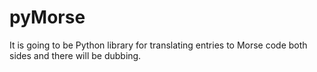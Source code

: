 # pyMorse
It is going to be Python library for translating entries to Morse code both sides and there will be dubbing.
